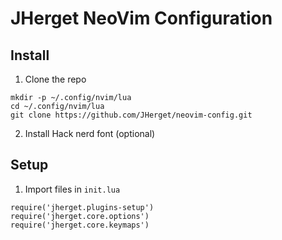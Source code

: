 # JHerget NeoVim Configuration 

## Install
1. Clone the repo
```
mkdir -p ~/.config/nvim/lua
cd ~/.config/nvim/lua
git clone https://github.com/JHerget/neovim-config.git
```

2. Install Hack nerd font (optional)

## Setup
1. Import files in `init.lua`
```
require('jherget.plugins-setup')
require('jherget.core.options')
require('jherget.core.keymaps')
```
